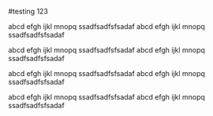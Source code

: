#testing 123

abcd efgh ijkl mnopq ssadfsadfsfsadaf
abcd efgh ijkl mnopq ssadfsadfsfsadaf

abcd efgh ijkl mnopq ssadfsadfsfsadaf
abcd efgh ijkl mnopq ssadfsadfsfsadaf

abcd efgh ijkl mnopq ssadfsadfsfsadaf
abcd efgh ijkl mnopq ssadfsadfsfsadaf

abcd efgh ijkl mnopq ssadfsadfsfsadaf
abcd efgh ijkl mnopq ssadfsadfsfsadaf
